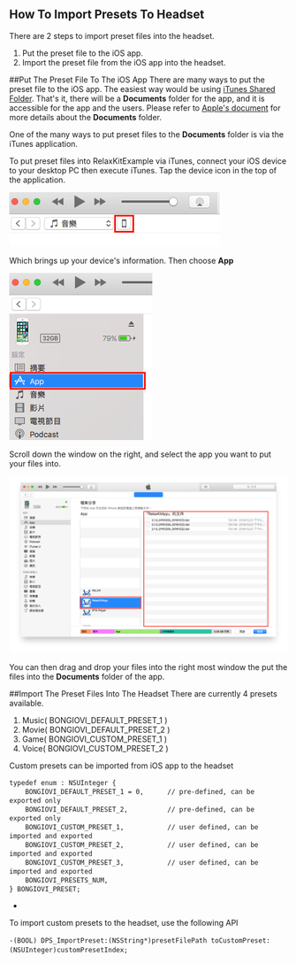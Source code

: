 ## How To Import Presets To Headset
There are 2 steps to import preset files into the headset.

1. Put the preset file to the iOS app.
2. Import the preset file from the iOS app into the headset.


##Put The Preset File To The iOS App
There are many ways to put the preset file to the iOS app. The easiest way would be using [iTunes Shared Folder](https://support.apple.com/en-us/HT201301). That's it, there will be a **Documents** folder for the app, and it is accessible for the app and the users. Please refer to [Apple's document](https://developer.apple.com/library/content/documentation/FileManagement/Conceptual/FileSystemProgrammingGuide/FileSystemOverview/FileSystemOverview.html) for more details about the **Documents** folder.

One of the many ways to put preset files to the **Documents** folder is via the iTunes application.

To put preset files into RelaxKitExample via iTunes, connect your iOS device to your desktop PC then execute iTunes. Tap the device icon in the top of the application.

![](iTunes_Device.png)

Which brings up your device's information. Then choose **App**

![](iTunes_App.png)

Scroll down the window on the right, and select the app you want to put your files into.

![](iTunes_Documents.png)

You can then drag and drop your files into the right most window the put the files into the **Documents** folder of the app.


##Import The Preset Files Into The Headset
There are currently 4 presets available. 

1. Music( BONGIOVI\_DEFAULT\_PRESET_1 )
2. Movie( BONGIOVI\_DEFAULT\_PRESET_2 )
3. Game( BONGIOVI\_CUSTOM\_PRESET_1 )
4. Voice( BONGIOVI\_CUSTOM\_PRESET_2 )

Custom presets can be imported from iOS app to the headset

```
typedef enum : NSUInteger {
    BONGIOVI_DEFAULT_PRESET_1 = 0,      // pre-defined, can be exported only
    BONGIOVI_DEFAULT_PRESET_2,          // pre-defined, can be exported only
    BONGIOVI_CUSTOM_PRESET_1,           // user defined, can be imported and exported
    BONGIOVI_CUSTOM_PRESET_2,           // user defined, can be imported and exported
    BONGIOVI_CUSTOM_PRESET_3,           // user defined, can be imported and exported
    BONGIOVI_PRESETS_NUM,
} BONGIOVI_PRESET;
```
-
To import custom presets to the headset, use the following API

`-(BOOL) DPS_ImportPreset:(NSString*)presetFilePath toCustomPreset:(NSUInteger)customPresetIndex;`
